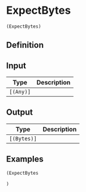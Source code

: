 # ExpectBytes

```clojure
(ExpectBytes)
```

## Definition


## Input
| Type | Description |
|------|-------------|
| `[(Any)]` |  |


## Output
| Type | Description |
|------|-------------|
| `[(Bytes)]` |  |


## Examples

```clojure
(ExpectBytes

)
```
